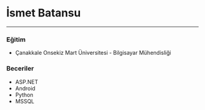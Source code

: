 # İsmet Batansu

-------
### Eğitim

* Çanakkale Onsekiz Mart Üniversitesi - Bilgisayar Mühendisliği

### Beceriler

* ASP.NET
* Android
* Python
* MSSQL


